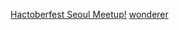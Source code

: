 [Hactoberfest Seoul Meetup!](https://event-us.kr/hacktoberfestseoul/event/23432)
[wonderer](https://github.com/wonderer80)
